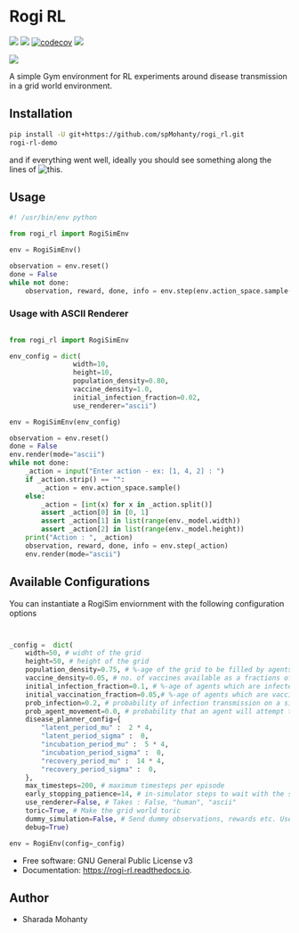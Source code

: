# Rogi RL


[![](https://img.shields.io/pypi/v/rogi_rl.svg)](https://pypi.python.org/pypi/rogi_rl)
[![](https://img.shields.io/travis/spMohanty/RogiRL.svg)](https://travis-ci.com/spMohanty/RogiRL)
[![codecov](https://codecov.io/gh/spMohanty/RogiRL/branch/master/graph/badge.svg)](https://codecov.io/gh/spMohanty/RogiRL)
[![](https://readthedocs.org/projects/rogi-rl/badge/?version=latest)](https://rogi-rl.readthedocs.io/en/latest/?badge=latest)

   
![](https://i.imgur.com/tvuQdcz.png)


A simple Gym environment for RL experiments around disease transmission in a grid world environment.

## Installation


``` bash
pip install -U git+https://github.com/spMohanty/rogi_rl.git
rogi-rl-demo
```

and if everything went well, ideally you should see something along the lines of ![this](https://i.imgur.com/AKAi0yQ.png).

## Usage

``` python
#! /usr/bin/env python

from rogi_rl import RogiSimEnv

env = RogiSimEnv()

observation = env.reset()
done = False
while not done:
    observation, reward, done, info = env.step(env.action_space.sample())
```

### Usage with ASCII Renderer
``` python

from rogi_rl import RogiSimEnv

env_config = dict(
                width=10,
                height=10,
                population_density=0.80,
                vaccine_density=1.0,
                initial_infection_fraction=0.02,
                use_renderer="ascii")

env = RogiSimEnv(env_config)

observation = env.reset()
done = False
env.render(mode="ascii")
while not done:
    _action = input("Enter action - ex: [1, 4, 2] : ")
    if _action.strip() == "":
        _action = env.action_space.sample()
    else:
        _action = [int(x) for x in _action.split()]
        assert _action[0] in [0, 1]
        assert _action[1] in list(range(env._model.width))
        assert _action[2] in list(range(env._model.height))
    print("Action : ", _action)
    observation, reward, done, info = env.step(_action)
    env.render(mode="ascii")
```


## Available Configurations

You can instantiate a RogiSim enviornment with the following configuration options 

``` python


_config =  dict(
    width=50, # widht of the grid
    height=50, # height of the grid
    population_density=0.75, # %-age of the grid to be filled by agents
    vaccine_density=0.05, # no. of vaccines available as a fractions of the population
    initial_infection_fraction=0.1, # %-age of agents which are infected in the beginning 
    initial_vaccination_fraction=0.05,# %-age of agents which are vaccinated in the beginning 
    prob_infection=0.2, # probability of infection transmission on a single contact
    prob_agent_movement=0.0, # probability that an agent will attempt to move an empty cell around it
    disease_planner_config={
        "latent_period_mu" :  2 * 4,
        "latent_period_sigma" :  0,
        "incubation_period_mu" :  5 * 4,
        "incubation_period_sigma" :  0,
        "recovery_period_mu" :  14 * 4,
        "recovery_period_sigma" :  0,
    },
    max_timesteps=200, # maximum timesteps per episode 
    early_stopping_patience=14, # in-simulator steps to wait with the same susceptible population fraction before concluding that the simulation has ended
    use_renderer=False, # Takes : False, "human", "ascii"
    toric=True, # Make the grid world toric
    dummy_simulation=False, # Send dummy observations, rewards etc. Useful when doing integration testing with RL Experiments codebase
    debug=True)

env = RogiEnv(config=_config)


```






* Free software: GNU General Public License v3
* Documentation: https://rogi-rl.readthedocs.io.


## Author
* Sharada Mohanty  
